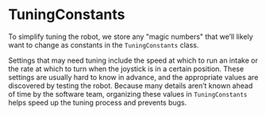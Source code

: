 # TuningConstants

To simplify tuning the robot, we store any "magic numbers" that we’ll likely want to change as constants in the `TuningConstants` class.

Settings that may need tuning include the speed at which to run an intake or the rate at which to turn when the joystick is in a certain position. These settings are usually hard to know in advance, and the appropriate values are discovered by testing the robot. Because many details aren’t known ahead of time by the software team, organizing these values in `TuningConstants` helps speed up the tuning process and prevents bugs.
